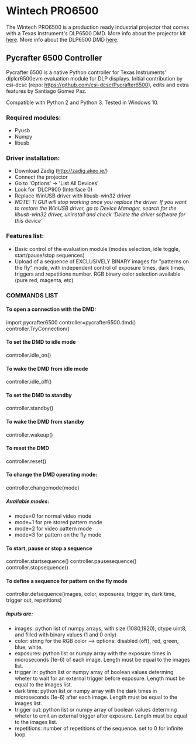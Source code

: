 # Wintech PRO6500

The Wintech PRO6500 is a production ready industrial projector that comes with a Texas Instrument's DLP6500 DMD. More info about the projector kit [here](https://www.wintechdigital.com/PRO6500). More info about the DLP6500 DMD [here](https://www.ti.com/tool/DLPC900REF-SW).

## Pycrafter 6500 Controller

Pycrafter 6500 is a native Python controller for Texas Instruments' dlplcr6500evm evaluation module for DLP displays.
Initial contribution by csi-dcsc (repo: https://github.com/csi-dcsc/Pycrafter6500), edits and extra features by Santiago Gomez Paz.

Compatible with Python 2 and Python 3. Tested in Windows 10.

### Required modules:

- Pyusb
- Numpy
- libusb

### Driver installation:

- Download Zadig (http://zadig.akeo.ie/)
- Connect the projector
- Go to 'Options' -> 'List All Devices'
- Look for 'DLCP900 (Interface 0)
- Replace WinUSB driver with libusb-win32 driver
- _NOTE: TI GUI will stop working once you replace the driver. If you want to restore the WinUSB driver, go to Device Manager, search for the libusb-win32 driver, uninstall and check 'Delete the driver software for this device'_

### Features list:

- Basic control of the evaluation module (modes selection, idle toggle, start/pause/stop sequences)
- Upload of a sequence of EXCLUSIVELY BINARY images for "patterns on the fly" mode, with independent control of exposure times, dark times, triggers and repetitions number. RGB binary color selection available (pure red, magenta, etc)

### COMMANDS LIST

#### To open a connection with the DMD:

import pycrafter6500
controller=pycrafter6500.dmd()
controller.TryConnection()

#### To set the DMD to idle mode

controller.idle_on()

#### To wake the DMD from idle mode

controller.idle_off()

#### To set the DMD to standby

controller.standby()

#### To wake the DMD from standby

controller.wakeup()

#### To reset the DMD

controller.reset()

#### To change the DMD operating mode:

controller.changemode(mode)

##### Available modes:

- mode=0 for normal video mode
- mode=1 for pre stored pattern mode
- mode=2 for video pattern mode
- mode=3 for pattern on the fly mode

#### To start, pause or stop a sequence

controller.startsequence()
controller.pausesequence()
controller.stopsequence()

#### To define a sequence for pattern on the fly mode

controller.defsequence(images, color, exposures, trigger in, dark time, trigger out, repetitions)

##### Inputs are:

- images: python list of numpy arrays, with size (1080,1920), dtype uint8, and filled with binary values (1 and 0 only)
- color: string for the RGB color --> options: disabled (off), red, green, blue, white.
- exposures: python list or numpy array with the exposure times in microseconds (1e-6) of each image. Length must be equal to the images list.
- trigger in: python list or numpy array of boolean values determing wheter to wait for an external trigger before exposure. Length must be equal to the images list.
- dark time: python list or numpy array with the dark times in microseconds (1e-6) after each image. Length must be equal to the images list.
- trigger out: python list or numpy array of boolean values determing wheter to emit an external trigger after exposure. Length must be equal to the images list.
- repetitions: number of repetitions of the sequence. set to 0 for infinite loop.
